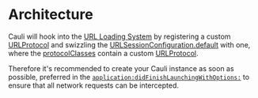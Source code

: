 # Architecture
Cauli will hook into the [URL Loading System](https://developer.apple.com/documentation/foundation/url_loading_system) by registering a custom [URLProtocol](https://developer.apple.com/documentation/foundation/urlprotocol) and swizzling the [URLSessionConfiguration.default](https://developer.apple.com/documentation/foundation/urlsessionconfiguration/1411560-default) with one, where the [protocolClasses](https://developer.apple.com/documentation/foundation/urlsessionconfiguration/1411050-protocolclasses) contain a custom [URLProtocol](https://developer.apple.com/documentation/foundation/urlprotocol).

Therefore it's recommended to create your Cauli instance as soon as possible, preferred in the [`application:didFinishLaunchingWithOptions:`](https://developer.apple.com/documentation/uikit/uiapplicationdelegate/1622921-application?language=objc) to ensure that all network requests can be intercepted.